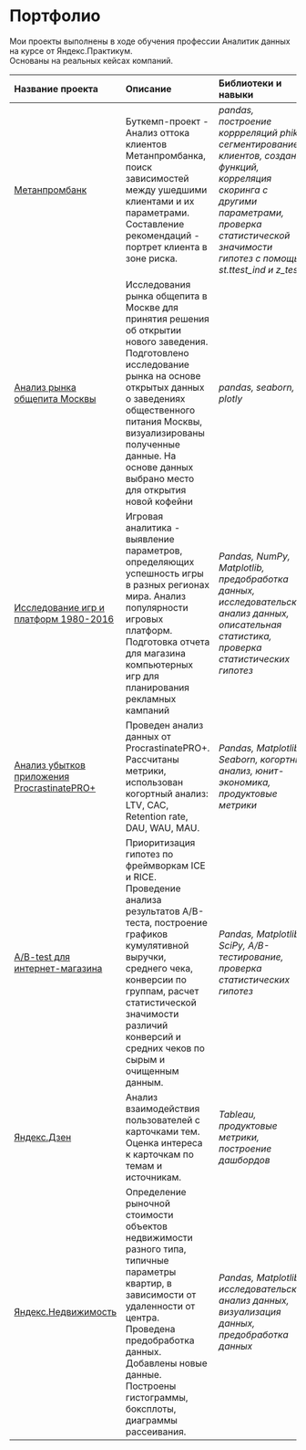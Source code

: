# Портфолио
Мои проекты выполнены в ходе обучения профессии Аналитик данных на курсе от Яндекс.Практикум.<br> 
Основаны на реальных кейсах компаний.

| Название проекта | Описание | Библиотеки и навыки | 
| :---------------------- | :-------------------------------- | :---------------------- |
| [Метанпромбанк](https://github.com/bestearthman/Portfolio/blob/main/1%20Metanprombank/Metanprombank.ipynb) | Буткемп-проект - Анализ оттока клиентов Метанпромбанка, поиск зависимостей между ушедшими клиентами и их параметрами. Составление рекомендаций - портрет клиента в зоне риска. | *pandas, построение коррреляций phik, сегментирование клиентов, создание функций, корреляция скоринга с другими параметрами, проверка статистической значимости гипотез с помощью st.ttest_ind и z_test* |
| [Анализ рынка общепита Москвы](https://github.com/bestearthman/Portfolio/blob/main/2%20Coffe%20House/Coffee_houses.ipynb) | Исследования рынка общепита в Москве для принятия решения об открытии нового заведения. Подготовлено исследование рынка на основе открытых данных о заведениях общественного питания Москвы, визуализированы полученные данные. На основе данных выбрано место для открытия новой кофейни | *pandas, seaborn, plotly* |
| [Исследование игр и платформ 1980-2016](https://github.com/bestearthman/Portfolio/blob/main/3%20Games/Games.ipynb) | Игровая аналитика - выявление параметров, определяющих успешность игры в разных регионах мира. Анализ популярности игровых платформ. Подготовка отчета для магазина компьютерных игр для планирования рекламных кампаний | *Pandas, NumPy, Matplotlib,<br/> предобработка данных, исследовательский анализ данных, описательная статистика, проверка статистических гипотез* |
| [Анализ убытков приложения ProcrastinatePRO+](https://github.com/bestearthman/Portfolio/blob/main/4%20Bissiness%20metrics/Bissiness_metrics_app.ipynb) | Проведен анализ данных от ProcrastinatePRO+. Рассчитаны метрики, использован когортный анализ: LTV, CAC, Retention rate, DAU, WAU, MAU. | *Pandas, Matplotlib, Seaborn, когортный анализ, юнит-экономика, продуктовые метрики* |
| [A/B-test для интернет-магазина ](https://github.com/bestearthman/Portfolio/blob/main/5%20AB%20test/AB_test_%20event_analytics.ipynb) | Приоритизация гипотез по фреймворкам ICE и RICE. Проведение анализа результатов A/B-теста, построение графиков кумулятивной выручки, среднего чека, конверсии по группам, расчет статистической значимости различий конверсий и средних чеков по сырым и очищенным данным. | *Pandas, Matplotlib, SciPy, A/B-тестирование, проверка статистических гипотез* |
| [Яндекс.Дзен](https://github.com/bestearthman/Portfolio/blob/main/6%20Dashboard%20Dzen/Yandex%20Dzen%20-%20Tatiana%20Lisina%20k58.pdf) | Анализ взаимодействия пользователей с карточками тем. Оценка интереса к карточкам по темам и источникам. | *Tableau, продуктовые метрики, построение дашбордов* |
| [Яндекс.Недвижимость](https://github.com/bestearthman/Portfolio/blob/main/7%20Real%20estate/Yandex_real_estate.ipynb) | Определение рыночной стоимости объектов недвижимости разного типа, типичные параметры квартир, в зависимости от удаленности от центра. Проведена предобработка данных. Добавлены новые данные. Построены гистограммы, боксплоты, диаграммы рассеивания. | *Pandas, Matplotlib, исследовательский анализ данных, визуализация данных, предобработка данных* |

